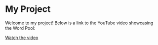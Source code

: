 # My Project

Welcome to my project! Below is a link to the YouTube video showcasing the Word Pool:

[Watch the video](https://www.youtube.com/watch?v=hor2YmwUNMs)
